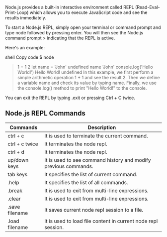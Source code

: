 Node.js provides a built-in interactive environment called REPL (Read-Eval-Print-Loop) which allows you to execute JavaScript code and see the results immediately.

To start a Node.js REPL, simply open your terminal or command prompt and type node followed by pressing enter. You will then see the Node.js command prompt > indicating that the REPL is active.

Here's an example:

shell
Copy code
$ node

> 1 + 1
> 2
> let name = 'John'
> undefined
> name
> 'John'
> console.log('Hello World!')
> Hello World!
> undefined
> In this example, we first perform a simple arithmetic operation 1 + 1 and see the result 2. Then we define a variable name and check its value by typing name. Finally, we use the console.log() method to print "Hello World!" to the console.

You can exit the REPL by typing .exit or pressing Ctrl + C twice.

## Node.js REPL Commands

| Commands       | Description                                                     |
| -------------- | --------------------------------------------------------------- |
| ctrl + c       | It is used to terminate the current command.                    |
| ctrl + c twice | It terminates the node repl.                                    |
| ctrl + d       | It terminates the node repl.                                    |
| up/down keys   | It is used to see command history and modify previous commands. |
| tab keys       | It specifies the list of current command.                       |
| .help          | It specifies the list of all commands.                          |
| .break         | It is used to exit from multi-line expressions.                 |
| .clear         | It is used to exit from multi-line expressions.                 |
| .save filename | It saves current node repl session to a file.                   |
| .load filename | It is used to load file content in current node repl session.   |
